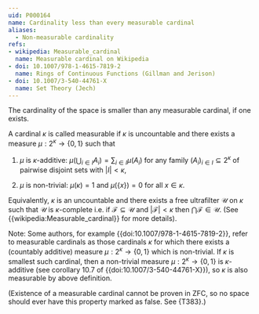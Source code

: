 ```yaml
---
uid: P000164
name: Cardinality less than every measurable cardinal
aliases:
  - Non-measurable cardinality
refs:
- wikipedia: Measurable_cardinal
  name: Measurable cardinal on Wikipedia
- doi: 10.1007/978-1-4615-7819-2
  name: Rings of Continuous Functions (Gillman and Jerison)
- doi: 10.1007/3-540-44761-X
  name: Set Theory (Jech)
---
```


The cardinality of the space is smaller than any measurable cardinal, if one exists.

A cardinal $\kappa$ is called measurable if $\kappa$ is uncountable and there exists a measure $\mu:2^\kappa\to \{0, 1\}$ such that 

1. $\mu$ is $\kappa$-additive: $\mu(\bigcup_{i\in I} A_i) = \sum_{i\in I} \mu(A_i)$ for any family $(A_i)_{i\in I}\subseteq 2^\kappa$ of pairwise disjoint sets with $|I| < \kappa$,

2. $\mu$ is non-trivial: $\mu(\kappa) = 1$ and $\mu(\{x\}) = 0$ for all $x\in \kappa$. 

Equivalently, $\kappa$ is an uncountable and there exists a free ultrafilter $\mathcal{U}$ on $\kappa$ such that $\mathcal{U}$ is $\kappa$-complete i.e. if $\mathcal{F}\subseteq \mathcal{U}$ and $|\mathcal{F}| < \kappa$ then $\bigcap\mathcal{F}\in \mathcal{U}$. (See {{wikipedia:Measurable_cardinal}} for more details).

Note: Some authors, for example {{doi:10.1007/978-1-4615-7819-2}}, refer to measurable cardinals as those cardinals $\kappa$ for which there exists a (countably additive) measure $\mu:2^\kappa\to \{0, 1\}$ which is non-trivial. If $\kappa$ is smallest such cardinal, then a non-trivial measure $\mu:2^\kappa\to \{0, 1\}$ is $\kappa$-additive (see corollary 10.7 of {{doi:10.1007/3-540-44761-X}}), so $\kappa$ is also measurable by above definition.

(Existence of a measurable cardinal cannot be proven in ZFC, so no space should ever have this property marked as false. See {T383}.)
